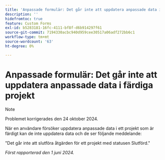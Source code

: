 ```yaml
---
title: 'Anpassade formulär: Det går inte att uppdatera anpassade data i färdiga projekt'
description: ''
hidefromtoc: true
feature: Custom Forms
exl-id: b5283181-16fc-4111-bf8f-d6b914297f61
source-git-commit: 7194330acbc940d959cee30517a06adf272bb6c1
workflow-type: tm+mt
source-wordcount: '63'
ht-degree: 0%

---
```


# Anpassade formulär: Det går inte att uppdatera anpassade data i färdiga projekt

>[!NOTE]
>
>Problemet korrigerades den 24 oktober 2024.

När en användare försöker uppdatera anpassade data i ett projekt som är färdigt kan de inte uppdatera data och de ser följande meddelande:

&quot;Det går inte att slutföra åtgärden för ett projekt med statusen Slutförd.&quot;

_Först rapporterad den 1 juni 2024._
